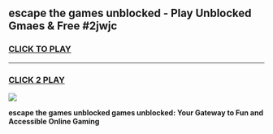 
## escape the games unblocked - Play Unblocked Gmaes & Free #2jwjc
<h3>
<a href="https://premium.freeplayer.one?title=escape_the_games_unblocked&ref=01M">CLICK TO PLAY</a></h3>
<hr>

<h3>
<a href="https://premium.freeplayer.one?title=escape_the_games_unblocked&ref=01M">CLICK 2 PLAY</a>
  
</h3>

<a href="https://premium.freeplayer.one?title=escape_the_games_unblocked&ref=01M"><img src="https://clearcache.store/games.png"></a>


**escape the games unblocked games unblocked: Your Gateway to Fun and Accessible Online Gaming**
